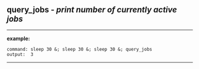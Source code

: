 ‎
=

## query_jobs - *print number of currently active jobs*

------------------------------------------------------------

**example:**

    command: sleep 30 &; sleep 30 &; sleep 30 &; query_jobs
    output:  3

-----------------------------------------------------------
